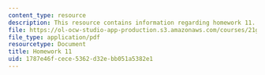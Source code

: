 ```yaml
---
content_type: resource
description: This resource contains information regarding homework 11.
file: https://ol-ocw-studio-app-production.s3.amazonaws.com/courses/21g-412-texts-topics-and-times-in-german-literature-fall-2009/1787e46fcece5362d32ebb051a5382e1_MIT21G_412F09_hw11.pdf
file_type: application/pdf
resourcetype: Document
title: Homework 11
uid: 1787e46f-cece-5362-d32e-bb051a5382e1
---
```

